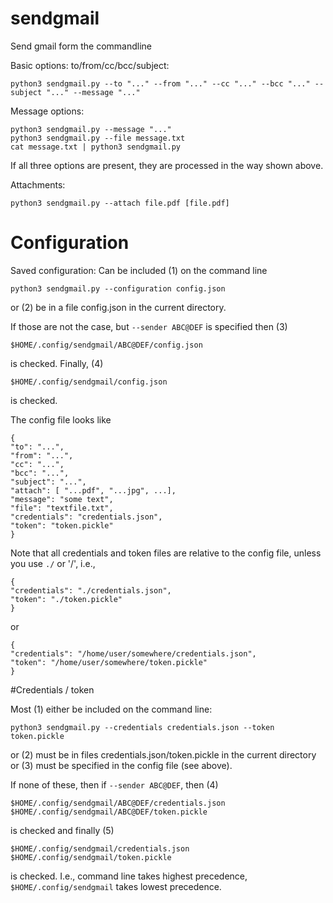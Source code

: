 # sendgmail
Send gmail form the commandline

Basic options: to/from/cc/bcc/subject:
```
python3 sendgmail.py --to "..." --from "..." --cc "..." --bcc "..." --subject "..." --message "..."
```

Message options:
```
python3 sendgmail.py --message "..." 
python3 sendgmail.py --file message.txt
cat message.txt | python3 sendgmail.py
```
If all three options are present, they are processed in the way shown above.

Attachments:
```
python3 sendgmail.py --attach file.pdf [file.pdf] 
```

# Configuration

Saved configuration: Can be included (1) on the command line
```
python3 sendgmail.py --configuration config.json
```
or (2) be in a file config.json in the current directory.

If those are not the case, but `--sender ABC@DEF` is specified then (3)
```
$HOME/.config/sendgmail/ABC@DEF/config.json
```
is checked. Finally, (4)
```
$HOME/.config/sendgmail/config.json
```
is checked.

The config file looks like
```
{
"to": "...",
"from": "...",
"cc": "...",
"bcc": "...",
"subject": "...",
"attach": [ "...pdf", "...jpg", ...],
"message": "some text",
"file": "textfile.txt",
"credentials": "credentials.json",
"token": "token.pickle"
}
```
Note that all credentials and token files are relative to the config file, unless you use `./` or '/', i.e.,
```
{
"credentials": "./credentials.json",
"token": "./token.pickle"
}
```
or
```
{
"credentials": "/home/user/somewhere/credentials.json",
"token": "/home/user/somewhere/token.pickle"
}
```

#Credentials / token

Most (1) either be included on the command line:
```
python3 sendgmail.py --credentials credentials.json --token token.pickle
```
or (2) must be in files credentials.json/token.pickle in the current directory or (3) must be specified in the config file (see above).

If none of these, then if `--sender ABC@DEF`, then (4)
```
$HOME/.config/sendgmail/ABC@DEF/credentials.json
$HOME/.config/sendgmail/ABC@DEF/token.pickle
```
is checked and finally (5)
```
$HOME/.config/sendgmail/credentials.json
$HOME/.config/sendgmail/token.pickle
```
is checked. I.e., command line takes highest precedence, `$HOME/.config/sendgmail` takes lowest precedence.
